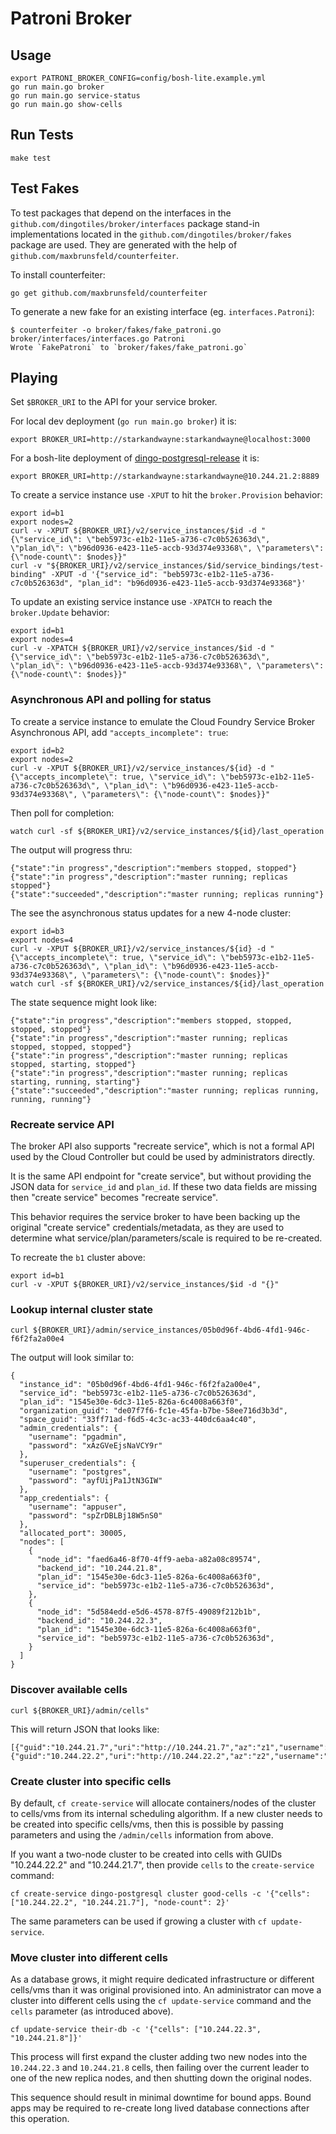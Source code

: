 Patroni Broker
==============

Usage
-----

```
export PATRONI_BROKER_CONFIG=config/bosh-lite.example.yml
go run main.go broker
go run main.go service-status
go run main.go show-cells
```

Run Tests
--------

```
make test
```

Test Fakes
---------

To test packages that depend on the interfaces in the `github.com/dingotiles/broker/interfaces` package stand-in implementations located in the `github.com/dingotiles/broker/fakes` package are used.
They are generated with the help of `github.com/maxbrunsfeld/counterfeiter`.

To install counterfeiter:
```
go get github.com/maxbrunsfeld/counterfeiter
```

To generate a new fake for an existing interface (eg. `interfaces.Patroni`):
```
$ counterfeiter -o broker/fakes/fake_patroni.go  broker/interfaces/interfaces.go Patroni
Wrote `FakePatroni` to `broker/fakes/fake_patroni.go`
```

Playing
-------

Set `$BROKER_URI` to the API for your service broker.

For local dev deployment (`go run main.go broker`) it is:

```
export BROKER_URI=http://starkandwayne:starkandwayne@localhost:3000
```

For a bosh-lite deployment of [dingo-postgresql-release](https://github.com/dingotiles/dingo-postgresql-release) it is:

```
export BROKER_URI=http://starkandwayne:starkandwayne@10.244.21.2:8889
```

To create a service instance use `-XPUT` to hit the `broker.Provision` behavior:

```
export id=b1
export nodes=2
curl -v -XPUT ${BROKER_URI}/v2/service_instances/$id -d "{\"service_id\": \"beb5973c-e1b2-11e5-a736-c7c0b526363d\", \"plan_id\": \"b96d0936-e423-11e5-accb-93d374e93368\", \"parameters\": {\"node-count\": $nodes}}"
curl -v "${BROKER_URI}/v2/service_instances/$id/service_bindings/test-binding" -XPUT -d '{"service_id": "beb5973c-e1b2-11e5-a736-c7c0b526363d", "plan_id": "b96d0936-e423-11e5-accb-93d374e93368"}'
```

To update an existing service instance use `-XPATCH` to reach the `broker.Update` behavior:

```
export id=b1
export nodes=4
curl -v -XPATCH ${BROKER_URI}/v2/service_instances/$id -d "{\"service_id\": \"beb5973c-e1b2-11e5-a736-c7c0b526363d\", \"plan_id\": \"b96d0936-e423-11e5-accb-93d374e93368\", \"parameters\": {\"node-count\": $nodes}}"
```

### Asynchronous API and polling for status

To create a service instance to emulate the Cloud Foundry Service Broker Asynchronous API, add `"accepts_incomplete": true`:

```
export id=b2
export nodes=2
curl -v -XPUT ${BROKER_URI}/v2/service_instances/${id} -d "{\"accepts_incomplete\": true, \"service_id\": \"beb5973c-e1b2-11e5-a736-c7c0b526363d\", \"plan_id\": \"b96d0936-e423-11e5-accb-93d374e93368\", \"parameters\": {\"node-count\": $nodes}}"
```

Then poll for completion:

```
watch curl -sf ${BROKER_URI}/v2/service_instances/${id}/last_operation
```

The output will progress thru:

```
{"state":"in progress","description":"members stopped, stopped"}
{"state":"in progress","description":"master running; replicas stopped"}
{"state":"succeeded","description":"master running; replicas running"}
```

The see the asynchronous status updates for a new 4-node cluster:

```
export id=b3
export nodes=4
curl -v -XPUT ${BROKER_URI}/v2/service_instances/${id} -d "{\"accepts_incomplete\": true, \"service_id\": \"beb5973c-e1b2-11e5-a736-c7c0b526363d\", \"plan_id\": \"b96d0936-e423-11e5-accb-93d374e93368\", \"parameters\": {\"node-count\": $nodes}}"
watch curl -sf ${BROKER_URI}/v2/service_instances/${id}/last_operation
```

The state sequence might look like:

```
{"state":"in progress","description":"members stopped, stopped, stopped, stopped"}
{"state":"in progress","description":"master running; replicas stopped, stopped, stopped"}
{"state":"in progress","description":"master running; replicas stopped, starting, stopped"}
{"state":"in progress","description":"master running; replicas starting, running, starting"}
{"state":"succeeded","description":"master running; replicas running, running, running"}
```

### Recreate service API

The broker API also supports "recreate service", which is not a formal API used by the Cloud Controller but could be used by administrators directly.

It is the same API endpoint for "create service", but without providing the JSON data for `service_id` and `plan_id`. If these two data fields are missing then "create service" becomes "recreate service".

This behavior requires the service broker to have been backing up the original "create service" credentials/metadata, as they are used to determine what service/plan/parameters/scale is required to be re-created.

To recreate the `b1` cluster above:

```
export id=b1
curl -v -XPUT ${BROKER_URI}/v2/service_instances/$id -d "{}"
```

### Lookup internal cluster state

```
curl ${BROKER_URI}/admin/service_instances/05b0d96f-4bd6-4fd1-946c-f6f2fa2a00e4
```

The output will look similar to:

```
{
  "instance_id": "05b0d96f-4bd6-4fd1-946c-f6f2fa2a00e4",
  "service_id": "beb5973c-e1b2-11e5-a736-c7c0b526363d",
  "plan_id": "1545e30e-6dc3-11e5-826a-6c4008a663f0",
  "organization_guid": "de07f7f6-fc1e-45fa-b7be-58ee716d3b3d",
  "space_guid": "33ff71ad-f6d5-4c3c-ac33-440dc6aa4c40",
  "admin_credentials": {
    "username": "pgadmin",
    "password": "xAzGVeEjsNaVCY9r"
  },
  "superuser_credentials": {
    "username": "postgres",
    "password": "ayfUijPa1JtN3GIW"
  },
  "app_credentials": {
    "username": "appuser",
    "password": "spZrDBLBj18W5nS0"
  },
  "allocated_port": 30005,
  "nodes": [
    {
      "node_id": "faed6a46-8f70-4ff9-aeba-a82a08c89574",
      "backend_id": "10.244.21.8",
      "plan_id": "1545e30e-6dc3-11e5-826a-6c4008a663f0",
      "service_id": "beb5973c-e1b2-11e5-a736-c7c0b526363d",
    },
    {
      "node_id": "5d584edd-e5d6-4578-87f5-49089f212b1b",
      "backend_id": "10.244.22.3",
      "plan_id": "1545e30e-6dc3-11e5-826a-6c4008a663f0",
      "service_id": "beb5973c-e1b2-11e5-a736-c7c0b526363d",
    }
  ]
}
```

### Discover available cells

```
curl ${BROKER_URI}/admin/cells"
```

This will return JSON that looks like:

```
[{"guid":"10.244.21.7","uri":"http://10.244.21.7","az":"z1","username":"containers","password":"containers"},{"guid":"10.244.22.2","uri":"http://10.244.22.2","az":"z2","username":"containers","password":"containers"}]
```

### Create cluster into specific cells

By default, `cf create-service` will allocate containers/nodes of the cluster to cells/vms from its internal scheduling algorithm. If a new cluster needs to be created into specific cells/vms, then this is possible by passing parameters and using the `/admin/cells` information from above.

If you want a two-node cluster to be created into cells with GUIDs "10.244.22.2" and "10.244.21.7", then provide `cells` to the `create-service` command:

```
cf create-service dingo-postgresql cluster good-cells -c '{"cells": ["10.244.22.2", "10.244.21.7"], "node-count": 2}'
```

The same parameters can be used if growing a cluster with `cf update-service`.

### Move cluster into different cells

As a database grows, it might require dedicated infrastructure or different cells/vms than it was original provisioned into. An administrator can move a cluster into different cells using the `cf update-service` command and the `cells` parameter (as introduced above).

```
cf update-service their-db -c '{"cells": ["10.244.22.3", "10.244.21.8"]}'
```

This process will first expand the cluster adding two new nodes into the `10.244.22.3` and `10.244.21.8` cells, then failing over the current leader to one of the new replica nodes, and then shutting down the original nodes.

This sequence should result in minimal downtime for bound apps. Bound apps may be required to re-create long lived database connections after this operation.

